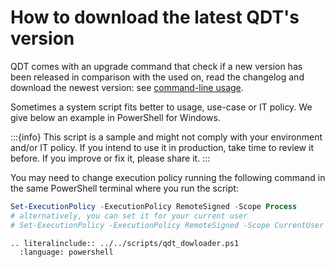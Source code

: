 # How to download the latest QDT's version

QDT comes with an upgrade command that check if a new version has been released in comparison with the used on, read the changelog and download the newest version: see [command-line usage](../usage/cli.md#upgrade-options).

Sometimes a system script fits better to usage, use-case or IT policy. We give below an example in PowerShell for Windows.

:::{info}
This script is a sample and might not comply with your environment and/or IT policy. If you intend to use it in production, take time to review it before. If you improve or fix it, please share it.
:::

You may need to change execution policy running the following command in the same PowerShell terminal where you run the script:

```powershell
Set-ExecutionPolicy -ExecutionPolicy RemoteSigned -Scope Process
# alternatively, you can set it for your current user
# Set-ExecutionPolicy -ExecutionPolicy RemoteSigned -Scope CurrentUser
```

```{eval-rst}
.. literalinclude:: ../../scripts/qdt_dowloader.ps1
  :language: powershell
```
